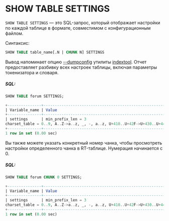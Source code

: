 # SHOW TABLE SETTINGS

<!-- example SHOW TABLE SETTINGS -->

`SHOW TABLE SETTINGS` — это SQL-запрос, который отображает настройки по каждой таблице в формате, совместимом с конфигурационным файлом.

Синтаксис:

```sql
SHOW TABLE table_name[.N | CHUNK N] SETTINGS
```

Вывод напоминает опцию [--dumpconfig](../../Miscellaneous_tools.md#indextool) утилиты [indextool](../../Miscellaneous_tools.md#indextool). Отчет предоставляет разбивку всех настроек таблицы, включая параметры токенизатора и словаря.

<!-- intro -->
##### SQL:
<!-- request SQL -->

```sql
SHOW TABLE forum SETTINGS;
```

<!-- response SQL -->
```sql
+---------------+-----------------------------------------------------------------------------------------------------------+
| Variable_name | Value                                                                                                     |
+---------------+-----------------------------------------------------------------------------------------------------------+
| settings      | min_prefix_len = 3
charset_table = 0..9, A..Z->a..z, _, -, a..z, U+410..U+42F->U+430..U+44F, U+430..U+44F |
+---------------+-----------------------------------------------------------------------------------------------------------+
1 row in set (0.00 sec)
```

<!-- end -->

<!-- example SHOW TABLE SETTINGS N -->

Вы также можете указать конкретный номер чанка, чтобы просмотреть настройки определенного чанка в RT-таблице. Нумерация начинается с 0.

<!-- intro -->
##### SQL:
<!-- request SQL -->

```sql
SHOW TABLE forum CHUNK 0 SETTINGS;
```

<!-- response SQL -->
```sql
+---------------+-----------------------------------------------------------------------------------------------------------+
| Variable_name | Value                                                                                                     |
+---------------+-----------------------------------------------------------------------------------------------------------+
| settings      | min_prefix_len = 3
charset_table = 0..9, A..Z->a..z, _, -, a..z, U+410..U+42F->U+430..U+44F, U+430..U+44F |
+---------------+-----------------------------------------------------------------------------------------------------------+
1 row in set (0.00 sec)
```

<!-- end -->
<!-- proofread -->

